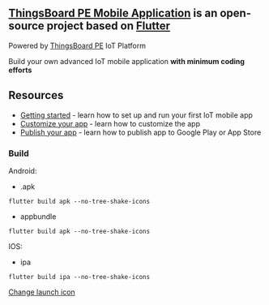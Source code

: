 ## [ThingsBoard PE Mobile Application](https://thingsboard.io/products/mobile-pe/) is an open-source project based on [Flutter](https://flutter.dev/)
Powered by [ThingsBoard PE](https://thingsboard.io/products/thingsboard-pe/) IoT Platform

Build your own advanced IoT mobile application **with minimum coding efforts**

## Resources

- [Getting started](https://thingsboard.io/docs/pe/mobile/getting-started/) - learn how to set up and run your first IoT mobile app
- [Customize your app](https://thingsboard.io/docs/pe/mobile/customization/) - learn how to customize the app
- [Publish your app](https://thingsboard.io/docs/pe/mobile/release/) - learn how to publish app to Google Play or App Store


### Build 

Android:

- .apk

``
flutter build apk --no-tree-shake-icons
``

- appbundle

``
flutter build apk --no-tree-shake-icons
``


IOS:

- ipa

``
flutter build ipa --no-tree-shake-icons
``

[Change launch icon](https://stackoverflow.com/questions/43928702/how-to-change-the-application-launcher-icon-on-flutter)
